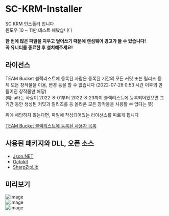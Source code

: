 # SC-KRM-Installer
SC KRM 인스톨러 입니다  
윈도우 10 ~ 11만 테스트 해봤습니다

**한 번에 많은 파일을 지우고 덮어쓰기 때문에 랜섬웨어 경고가 뜰 수 있습니다!**  
**꼭 유니티를 종료한 후 설치해주세요!**

## 라이선스
TEAM Bucket 블랙리스트에 등록된 사람은 등록된 기간의 모든 커밋 또는 릴리즈 등 제 모든 창작물을 이용, 변경 등을 할 수 없습니다 (2022-07-28 0:53 시간 이후의 만들어진 창작물만 해당)  
(예: a라는 사람이 2022-8-01부터 2022-8-23까지 블랙리스트에 등록되어있으면 그 기간 동안 생성된 커밋과 릴리즈를 등 올라온 모든 창작물을 사용할 수 없다는 뜻)

위에 해당하지 않는다면, 파일에 작성되어있는 라이선스를 따르게 됩니다

[TEAM Bucket 블랙리스트에 등록된 사용자 목록](https://docs.google.com/document/d/19ynkqpIDtOisojVoZP7-oyIraQOsx7wulU12dher28E/edit?usp=sharing)

## 사용된 패키지와 DLL, 오픈 소스
- [Json.NET](https://github.com/JamesNK/Newtonsoft.Json)
- [Octokit](https://github.com/octokit/octokit.net)
- [SharpZipLib](https://github.com/icsharpcode/SharpZipLib)

## 미리보기
![image](https://user-images.githubusercontent.com/65212622/173207553-98317ccf-d510-4c01-b6e6-2ab31eb6a133.png)  
![image](https://user-images.githubusercontent.com/65212622/173207449-6c6eedf5-4d26-4aa9-9f2d-717f5d445171.png)  
![image](https://user-images.githubusercontent.com/65212622/173207460-39f077e9-b37a-4feb-af91-9e0f4a639cce.png)
